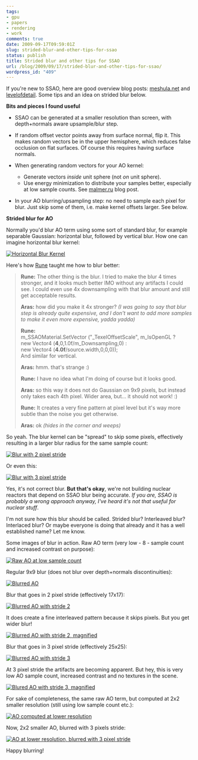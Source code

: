 ```yaml
---
tags:
- gpu
- papers
- rendering
- work
comments: true
date: 2009-09-17T09:59:01Z
slug: strided-blur-and-other-tips-for-ssao
status: publish
title: Strided blur and other tips for SSAO
url: /blog/2009/09/17/strided-blur-and-other-tips-for-ssao/
wordpress_id: "409"
---
```


If you're new to SSAO, here are good overview blog posts: [meshula.net](http://meshula.net/wordpress/?p=145) and [levelofdetail](http://levelofdetail.wordpress.com/2008/02/10/2007-the-year-ssao-broke/). Some tips and an idea on strided blur below.

**Bits and pieces I found useful**


* SSAO can be generated at a smaller resolution than screen, with depth+normals aware upsample/blur step.

* If random offset vector points away from surface normal, flip it. This makes random vectors be in the upper hemisphere, which reduces false occlusion on flat surfaces. Of course this requires having surface normals.

* When generating random vectors for your AO kernel:	
	
    * Generate vectors _inside_ unit sphere (not _on_ unit sphere).
    * Use energy minimization to distribute your samples better, especially at low sample counts. See [malmer.ru](http://www.malmer.nu/index.php/2008-04-11_energy-minimization-is-your-friend) blog post.

* In your AO blurring/upsampling step: no need to sample each pixel for blur. Just skip some of them, i.e. make kernel offsets larger. See below.




**Strided blur for AO**

Normally you'd blur AO term using some sort of standard blur, for example separable Gaussian: horizontal blur, followed by vertical blur. How one can imagine horizontal blur kernel:

[![Horizontal Blur Kernel](/blog/wp-content/uploads/2009/09/blur1.png)](/blog/wp-content/uploads/2009/09/blur1.png)

Here's how [Rune](http://runevision.com/) taught me how to blur better:


>**Rune:** The other thing is the blur. I tried to make the blur 4 times stronger, and it looks much better IMO without any artifacts I could see. I could even use 4x downsampling with that blur amount and still get acceptable results.
>
>**Aras:** how did you make it 4x stronger? _(I was going to say that blur step is already quite expensive, and I don't want to add more samples to make it even more expensive, yadda yadda)_
>
>**Rune:**  
>    m_SSAOMaterial.SetVector ("_TexelOffsetScale", m_IsOpenGL ?  
>	 new Vector4 (**4**,0,1.0f/m_Downsampling,0) :  
>	 new Vector4 (**4.0f**/source.width,0,0,0));  
> And similar for vertical.
>
>**Aras:** hmm. that's strange :)
>
>**Rune:** I have no idea what I'm doing of course but it looks good.
>
>**Aras:** so this way it does not do Gaussian on 9x9 pixels, but instead only takes each 4th pixel. Wider area, but... it should not work! :)
>
>**Rune:** It creates a very fine pattern at pixel level but it's way more subtle than the noise you get otherwise.
>
>**Aras:** ok _(hides in the corner and weeps)_ 





So yeah. The blur kernel can be "spread" to skip some pixels, effectively resulting in a larger blur radius for the same sample count:

[![Blur with 2 pixel stride](/blog/wp-content/uploads/2009/09/blur2.png)](/blog/wp-content/uploads/2009/09/blur2.png)

Or even this:

[![Blur with 3 pixel stride](/blog/wp-content/uploads/2009/09/blur3.png)](/blog/wp-content/uploads/2009/09/blur3.png)


Yes, it's not correct blur. **But that's okay**, we're not building nuclear reactors that depend on SSAO blur being accurate. _If you are, SSAO is probably a wrong approach anyway, I've heard it's not that useful for nuclear stuff_.

I'm not sure how this blur should be called. Strided blur? Interleaved blur? Interlaced blur? Or maybe everyone is doing that already and it has a well established name? Let me know.

Some images of blur in action. Raw AO term (very low - 8 - sample count and increased contrast on purpose):

[![Raw AO at low sample count](/blog/wp-content/uploads/2009/09/AO1raw-500x270.png)](/blog/wp-content/uploads/2009/09/AO1raw.png)

Regular 9x9 blur (does not blur over depth+normals discontinuities):

[![Blurred AO](/blog/wp-content/uploads/2009/09/AO2blur-500x270.png)](/blog/wp-content/uploads/2009/09/AO2blur.png)

Blur that goes in 2 pixel stride (effectively 17x17):

[![Blurred AO with stride 2](/blog/wp-content/uploads/2009/09/AO3blur2-500x271.png)](/blog/wp-content/uploads/2009/09/AO3blur2.png)

It does create a fine interleaved pattern because it skips pixels. But you get wider blur!

[![Blurred AO with stride 2, magnified](/blog/wp-content/uploads/2009/09/AO3blur2mag.png)](/blog/wp-content/uploads/2009/09/AO3blur2mag.png)

Blur that goes in 3 pixel stride (effectively 25x25):

[![Blurred AO with stride 3](/blog/wp-content/uploads/2009/09/AO4blur3-500x269.png)](/blog/wp-content/uploads/2009/09/AO4blur3.png)

At 3 pixel stride the artifacts are becoming apparent. But hey, this is very
low AO sample count, increased contrast and no textures in the scene.

[![Blured AO with stride 3, magnified](/blog/wp-content/uploads/2009/09/AO4blur3mag.png)](/blog/wp-content/uploads/2009/09/AO4blur3mag.png)


For sake of completeness, the same raw AO term, but computed at 2x2 smaller resolution (still using low sample count etc.):

[![AO computed at lower resolution](/blog/wp-content/uploads/2009/09/AO5down2-500x270.png)](/blog/wp-content/uploads/2009/09/AO5down2.png)

Now, 2x2 smaller AO, blurred with 3 pixels stride:

[![AO at lower resolution, blurred with 3 pixel stride](/blog/wp-content/uploads/2009/09/AO6down2blur3-499x272.png)](/blog/wp-content/uploads/2009/09/AO6down2blur3.png)

Happy blurring!
